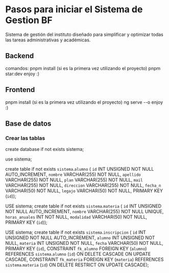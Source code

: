 # Pasos para iniciar el  Sistema de Gestion BF
Sistema de gestión del instituto diseñado para simplificar y optimizar todas las tareas administrativas y académicas. 

## Backend

comandos: 
pnpm install (si es la primera vez utilizando el proyecto)
pnpm star:dev
enjoy :)

## Frontend
pnpm install (si es la primera vez utilizando el proyecto)
ng serve --o 
enjoy :)

## Base de datos

### Crear las tablas
create database if not exists sistema;

use sistema;

create table if not exists `sistema`.`alumno` (
  `id` INT UNSIGNED NOT NULL AUTO_INCREMENT,
  `nombre` VARCHAR(255) NOT NULL,
  `apellido` VARCHAR(255) NOT NULL,
  `plan` VARCHAR(255) NOT NULL,
  `mail` VARCHAR(255) NOT NULL,
  `direccion` VARCHAR(255) NOT NULL,
  `fecha_n` VARCHAR(50) NOT NULL,
  `legajo` VARCHAR(50) NOT NULL,
  PRIMARY KEY (`id`));

USE sistema;
create table if not exists `sistema`.`materia` (
  `id` INT UNSIGNED NOT NULL AUTO_INCREMENT,
  `nombre` VARCHAR(255) NOT NULL UNIQUE,
  `horas_anuales` INT NOT NULL,
  `modalidad` VARCHAR(50) NOT NULL,
  PRIMARY KEY (`id`));

USE sistema;
create table if not exists `sistema`.`inscripcion` (
  `id` INT UNSIGNED NOT NULL AUTO_INCREMENT,
  `alumno` INT UNSIGNED NOT NULL,
  `materia` INT UNSIGNED NOT NULL,
  `fecha` VARCHAR(50) NOT NULL,
  PRIMARY KEY (`id`),
  CONSTRAINT `fk_alumno`
    FOREIGN KEY (`alumno`)
    REFERENCES `sistema`.`alumno` (`id`)
    ON DELETE CASCADE
    ON UPDATE CASCADE,
  CONSTRAINT `fk_materia`
    FOREIGN KEY (`materia`)
    REFERENCES `sistema`.`materia` (`id`)
    ON DELETE RESTRICT
    ON UPDATE CASCADE);


